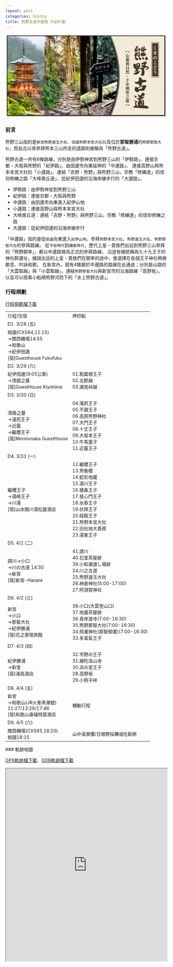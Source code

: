 ```yaml
---
layout: post
categories: hiking
title: 熊野古道中邊路 行前計劃
---
```


![Kumanokodo](/assets/images/Kumano-Kodo.png)

### 前言

熊野三山指的是`新宮熊野速玉大社`、`田邊熊野本宮大社`以及位於**那智勝浦**的`熊野那智大社`，而自古以來參拜熊本三山所走的道路則被稱為「熊野古道」。

熊野古道一共有6條路線，分別是由伊勢神宮到熊野三山的「伊勢路」、連接京都・大阪與熊野的「紀伊路」、由田邊市向東延伸的「中邊路」、
連接高野山與熊本本宮大社的「小邊路」、連結「吉野・熊野」與熊野三山，宗教「修練道」的信仰修練之路「大峰奧丘道」、從紀伊田邊的沿海岸線步行的「大邊路」。

- 伊勢路：由伊勢神宮到熊野三山
- 紀伊路：連接京都・大阪與熊野
- 中邊路：由田邊市向東進入紀伊山地
- 小邊路：連接高野山與熊本本宮大社
- 大峰奧丘道：連結「吉野・熊野」與熊野三山，宗教「修練道」的信仰修練之路
- 大邊路：從紀伊田邊的沿海岸線步行

「中邊路」指的是從`田邊`向東進入`紀伊山地`，參拜`熊野本宮大社`、`熊野速玉大社`、`熊野那智大社`的參拜路線。
從`平安時代`到`鎌倉時代`，歷代上皇・貴族們出巡到熊野三山參拜的「熊野御幸」，都以中邊路做為正式的參拜路線。
沿途有被統稱為九十九王子的神社群遺址，據說出巡的上皇・貴族們在御幸的途中，會選擇在各個王子神社稍做歇息、吟詠和歌。
在新宮內，就有4條屬於中邊路的路線在此通過；分別是山路的「大雲取越」與「小雲取越」，連結`熊野那智大社`與新宮市的沿海路線「高野坂」，以及可以搭乘小船順熊野河而下的「水上熊野古道」。

### 行程規劃

[行程規劃檔下載](/assets/data/熊野古道.xlsx)

<table>
<tr class='text-bold'><td>行程/住宿</td><td>押印點</td></tr>
<tr class='text-bold'><td colspan='2'>D1. 3/28 (五)</td></tr>
<tr class='text-grey-dk'>
  <td>桃園(CX564,11:15)<br/>→關西機場14:55<br/>→和歌山<br/>→紀伊田邊<br/><span class='text-orange-dk'>[宿]Guesthouse Fukufuku</span></td>
  <td></td>
</tr>
<tr class='text-bold'><td colspan='2'>D2. 3/29 (六)</td></tr>
<tr class='text-grey-dk'>
  <td>紀伊田邊(9:05公車)<br/>→清姬之墓<br/><span class='text-orange-dk'>[宿]GuestHouse Kiyohime</span></td>  
  <td>01.稻葉根王子<br/>02.北郡越<br/>03.潮見峠越</td>
</tr>
<tr class='text-bold'><td colspan='2'>D3. 3/30 (日)</td></tr>
<tr class='text-grey-dk'>
  <td>清姬之墓<br/>→潼尻王子<br/>→近露<br/>→繼櫻王子<br/><span class='text-orange-dk'>[宿]Morinonaka GuestHouse</span></td>
  <td>04.滝尻王子<br/>05.不寢王子<br/>06.高原熊野神社<br/>07.大門王子<br/>08.十丈王子<br/>09.大坂本王子<br/>10.牛馬童子<br/>11.近露王子</td>
</tr>
<tr class='text-bold'><td colspan='2'>D4. 3/31 (一)</td></tr>
<tr>
  <td>繼櫻王子<br/>→湯峰王子<br/>→川湯<br/><span class='text-orange-dk'>[宿]山水館川湯松屋酒店</span></td>
  <td>12.繼櫻王子<br/>13.秀衡櫻<br/>14.蛇形地蔵<br/>15.湯川王子<br/>16.猪鼻王子<br/>17.發心門王子<br/>18.水吞王子<br/>19.伏拜王子<br/>20.祓殿王子<br/>21.熊野本宮大社<br/>22.旧社地大斎原<br/>23.湯峯王子</td>
</tr>
<tr class='text-bold'><td colspan='2'>D5. 4/1 (二)</td></tr>
<tr>
  <td>請川→小口<br/>→川の古道 14:30<br/>→新宮<br/><span class='text-orange-dk'>[宿]新宮-Hanare</span></td>
  <td>41.請川<br/>40.石堂茶屋跡<br/>39.小和瀨渡し場跡<br/>24.川之古道<br/>25.熊野速玉大社<br/>26.神倉神社(5:00-17:00)<br/>27.阿須賀神社</td>
</tr>
<tr class='text-bold'><td colspan='2'>D6. 4/2 (三)</td></tr>
<tr>
  <td>新宮<br/>→小口<br/>→那智大社<br/>→紀伊勝浦<br/><span class='text-orange-dk'>[宿]花之禦宿旅館</span></td>
  <td>38.小口(大雲登山口)<br/>37.地蔵茶屋跡<br/>36.青岸渡寺(7:00-16:30)<br/>35.熊野那智大社(7:00-16:30)<br/>34.飛瀧神社(那智御瀧)(7:00-16:30)<br/>33.多富氣王子</td>
</tr>
<tr class='text-bold'><td colspan='2'>D7. 4/3 (四)</td></tr>
<tr>
  <td>紀伊勝浦<br/>→新宮<br/><span class='text-orange-dk'>[宿]浦島酒店</span></td>
  <td>32.市野の王子<br/>31.補陀洛山寺<br/>30.浜の宮王子<br/>28.高野坂<br/>29.小狗子峠</td>
</tr>
<tr class='text-bold'><td colspan='2'>D8. 4/4 (五)</td></tr>
<tr>
  <td>新宮<br/>→和歌山(JR火車黑潮號)<br/>11:27/13:29/17:46<br/><span class='text-orange-dk'>[宿]和歌山康福特茵酒店</span></td>
  <td>機動行程</td>
</tr>
<tr class='text-bold'><td colspan='2'>D9. 4/5 (六)</td></tr>
<tr>
  <td>關西機場(CX565,16:20)<br/>桃園18:15</td>
  <td>山中溪賞櫻/日根野採購或吃鬆餅</td>
</tr>
</table>
### 軌跡地圖

[GPX軌跡檔下載](/assets/gpx/0328-0405熊野古道.gpx)．[GDB軌跡檔下載](/assets/gpx/0328-0405熊野古道.gdb)
<iframe src="https://www.google.com/maps/d/embed?mid=114ipxH5ZUzye1KSAz3IEDN9ynySK0D8&ehbc=2E312F" width="100%" height="600"></iframe>




